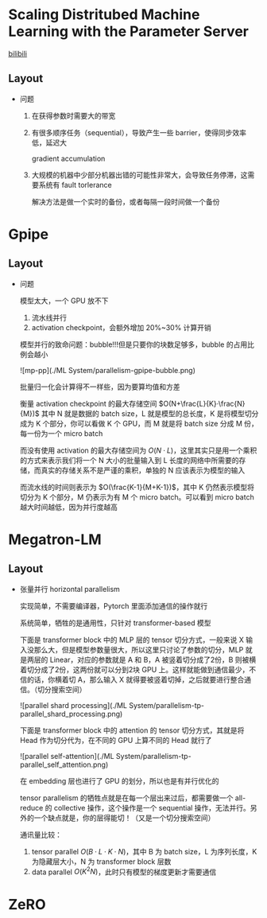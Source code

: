 # Scaling Distritubed Machine Learning with the Parameter Server

[bilibili](https://www.bilibili.com/video/BV1YA4y197G8)

## Layout

- 问题

  1. 在获得参数时需要大的带宽

  2. 有很多顺序任务（sequential），导致产生一些 barrier，使得同步效率低，延迟大

     gradient accumulation

  3. 大规模的机器中少部分机器出错的可能性非常大，会导致任务停滞，这需要系统有 fault torlerance

     解决方法是做一个实时的备份，或者每隔一段时间做一个备份

# Gpipe

## Layout

- 问题

  模型太大，一个 GPU 放不下

  1. 流水线并行
  2. activation checkpoint，会额外增加 20%~30% 计算开销

  模型并行的致命问题：bubble!!!但是只要你的块数足够多，bubble 的占用比例会越小

  ![mp-pp](./ML System/parallelism-gpipe-bubble.png)

  批量归一化会计算得不一样些，因为要算均值和方差

  衡量 activation checkpoint 的最大存储空间 $O(N+\frac{L}{K}·\frac{N}{M})$ 其中 N 就是数据的 batch size，L 就是模型的总长度，K 是将模型切分成为 K 个部分，你可以看做 K 个 GPU，而 M 就是将 batch size 分成 M 份，每一份为一个 micro batch

  而没有使用 activation 的最大存储空间为 $O(N·L)$，这里其实只是用一个乘积的方式来表示我们将一个 N 大小的批量输入到 L 长度的网络中所需要的存储，而真实的存储关系不是严谨的乘积，单独的 N 应该表示为模型的输入

  而流水线的时间则表示为 $O(\frac{K-1}{M+K-1})$，其中 K 仍然表示模型将切分为 K 个部分，M 仍表示为有 M 个 micro batch。可以看到 micro batch 越大时间越低，因为并行度越高

# Megatron-LM

## Layout

- 张量并行 horizontal parallelism

  实现简单，不需要编译器，Pytorch 里面添加通信的操作就行

  系统简单，牺牲的是通用性，只针对 transformer-based 模型

  下面是 transformer block 中的 MLP 层的 tensor 切分方式，一般来说 X 输入没那么大，但是模型参数量很大，所以这里只讨论了参数的切分，MLP 就是两层的 Linear，对应的参数就是 A 和 B，A 被竖着切分成了2份，B 则被横着切分成了2份，这两份就可以分到2块 GPU 上。这样就能做到通信最少，不信的话，你横着切 A，那么输入 X 就得要被竖着切掉，之后就要进行整合通信。（切分搜索空间）

  ![parallel shard processing](./ML System/parallelism-tp-parallel_shard_processing.png)

  下面是 transformer block 中的 attention 的 tensor 切分方式，其就是将 Head 作为切分代为，在不同的 GPU 上算不同的 Head 就行了

  ![parallel self-attention](./ML System/parallelism-tp-parallel_self_attention.png)

  在 embedding 层也进行了 GPU 的划分，所以也是有并行优化的

  tensor parallelism 的牺牲点就是在每一个层出来过后，都需要做一个 all-reduce 的 collective 操作，这个操作是一个 sequential 操作，无法并行。另外的一个缺点就是，你的层得能切！（又是一个切分搜索空间）

  通讯量比较：

  1. tensor parallel $O(B·L·K·N)$，其中 B 为 batch size，L 为序列长度，K 为隐藏层大小，N 为 transformer block 层数
  2. data parallel $O(K^2N)$，此时只有模型的梯度更新才需要通信

# ZeRO

